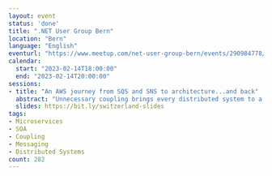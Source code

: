 ```yaml
---
layout: event
status: 'done'
title: ".NET User Group Bern"
location: "Bern"
language: "English"
eventurl: "https://www.meetup.com/net-user-group-bern/events/290984778/"
calendar:
  start: "2023-02-14T18:00:00"
  end: "2023-02-14T20:00:00"
sessions:
- title: "An AWS journey from SQS and SNS to architecture...and back"
  abstract: "Unnecessary coupling brings every distributed system to a grinding halt. A great way to decouple services is to use messages exchanged over queues instead of HTTP. AWS offers at least two prominent options for messaging, SQS and SNS, which have some overlap. After this talk, you will understand the difference between SQS and SNS, and when and how to use them. You'll learn how messaging has the potential to shape your systems in powerful ways, not only with AWS. Join me for valuable lessons to stop fearing about coupling - all with examples in C#."
  slides: https://bit.ly/switzerland-slides
tags:
- Microservices
- SOA
- Coupling
- Messaging
- Distributed Systems
count: 282
---
```


